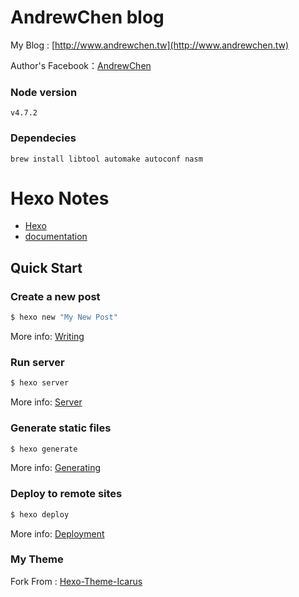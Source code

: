 # AndrewChen blog

My Blog : [http://www.andrewchen.tw](http://www.andrewchen.tw)

Author's Facebook：[AndrewChen](https://www.facebook.com)

### Node version

```
v4.7.2
```

### Dependecies

```
brew install libtool automake autoconf nasm
```

# Hexo Notes

* [Hexo](http://hexo.io/)
* [documentation](http://hexo.io/docs/)

## Quick Start

### Create a new post

``` bash
$ hexo new "My New Post"
```

More info: [Writing](http://hexo.io/docs/writing.html)

### Run server

``` bash
$ hexo server
```

More info: [Server](http://hexo.io/docs/server.html)

### Generate static files

``` bash
$ hexo generate
```

More info: [Generating](http://hexo.io/docs/generating.html)

### Deploy to remote sites

``` bash
$ hexo deploy
```

More info: [Deployment](http://hexo.io/docs/deployment.html)

### My Theme

Fork From : [Hexo-Theme-Icarus](https://github.com/ppoffice/hexo-theme-icarus)
